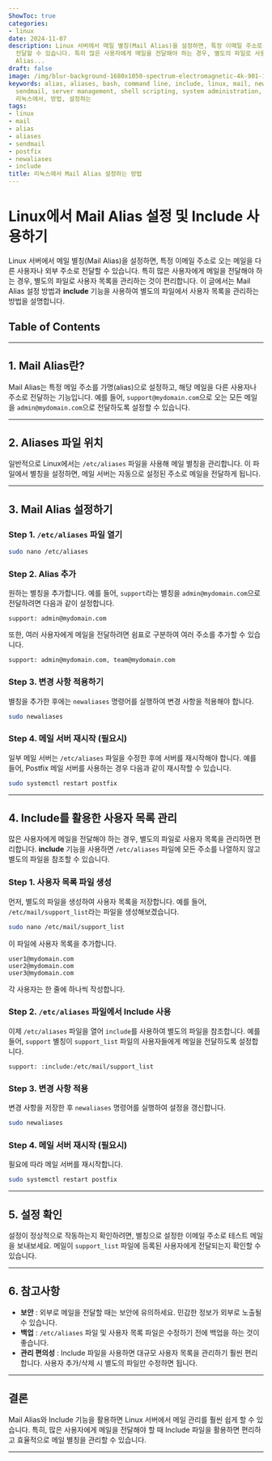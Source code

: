 ```yaml
---
ShowToc: true
categories:
- linux
date: 2024-11-07
description: Linux 서버에서 메일 별칭(Mail Alias)을 설정하면, 특정 이메일 주소로 오는 메일을 다른 사용자나 외부 주소로
  전달할 수 있습니다. 특히 많은 사용자에게 메일을 전달해야 하는 경우, 별도의 파일로 사용자 목록을 관리하는 것이 편리합니다. 이 글에서는 Mail
  Alias...
draft: false
image: /img/blur-background-1680x1050-spectrum-electromagnetic-4k-901-1.jpg
keywords: alias, aliases, bash, command line, include, linux, mail, newaliases, postfix,
  sendmail, server management, shell scripting, system administration, terminal, unix,
  리눅스에서, 방법, 설정하는
tags:
- linux
- mail
- alias
- aliases
- sendmail
- postfix
- newaliases
- include
title: 리눅스에서 Mail Alias 설정하는 방법
---
```


#  Linux에서 Mail Alias 설정 및 Include 사용하기

Linux 서버에서 메일 별칭(Mail Alias)을 설정하면, 특정 이메일 주소로 오는 메일을 다른 사용자나 외부 주소로 전달할 수 있습니다. 특히 많은 사용자에게 메일을 전달해야 하는 경우, 별도의 파일로 사용자 목록을 관리하는 것이 편리합니다. 이 글에서는 Mail Alias 설정 방법과 **include** 기능을 사용하여 별도의 파일에서 사용자 목록을 관리하는 방법을 설명합니다.

## Table of Contents
---
## 1. Mail Alias란?

Mail Alias는 특정 메일 주소를 가명(alias)으로 설정하고, 해당 메일을 다른 사용자나 주소로 전달하는 기능입니다. 예를 들어, `support@mydomain.com`으로 오는 모든 메일을 `admin@mydomain.com`으로 전달하도록 설정할 수 있습니다.

---

## 2. Aliases 파일 위치

일반적으로 Linux에서는 `/etc/aliases` 파일을 사용해 메일 별칭을 관리합니다. 이 파일에서 별칭을 설정하면, 메일 서버는 자동으로 설정된 주소로 메일을 전달하게 됩니다.

---

## 3. Mail Alias 설정하기

### Step 1. `/etc/aliases` 파일 열기

```bash
sudo nano /etc/aliases
```

### Step 2. Alias 추가

원하는 별칭을 추가합니다. 예를 들어, `support`라는 별칭을 `admin@mydomain.com`으로 전달하려면 다음과 같이 설정합니다.

```plaintext
support: admin@mydomain.com
```

또한, 여러 사용자에게 메일을 전달하려면 쉼표로 구분하여 여러 주소를 추가할 수 있습니다.

```plaintext
support: admin@mydomain.com, team@mydomain.com
```

### Step 3. 변경 사항 적용하기

별칭을 추가한 후에는 `newaliases` 명령어를 실행하여 변경 사항을 적용해야 합니다.

```bash
sudo newaliases
```

### Step 4. 메일 서버 재시작 (필요시)

일부 메일 서버는 `/etc/aliases` 파일을 수정한 후에 서버를 재시작해야 합니다. 예를 들어, Postfix 메일 서버를 사용하는 경우 다음과 같이 재시작할 수 있습니다.

```bash
sudo systemctl restart postfix
```

---

## 4. Include를 활용한 사용자 목록 관리

많은 사용자에게 메일을 전달해야 하는 경우, 별도의 파일로 사용자 목록을 관리하면 편리합니다. **include** 기능을 사용하면 `/etc/aliases` 파일에 모든 주소를 나열하지 않고 별도의 파일을 참조할 수 있습니다.

### Step 1. 사용자 목록 파일 생성

먼저, 별도의 파일을 생성하여 사용자 목록을 저장합니다. 예를 들어, `/etc/mail/support_list`라는 파일을 생성해보겠습니다.

```bash
sudo nano /etc/mail/support_list
```

이 파일에 사용자 목록을 추가합니다.

```plaintext
user1@mydomain.com
user2@mydomain.com
user3@mydomain.com
```

각 사용자는 한 줄에 하나씩 작성합니다.

### Step 2. `/etc/aliases` 파일에서 Include 사용

이제 `/etc/aliases` 파일을 열어 `include`를 사용하여 별도의 파일을 참조합니다. 예를 들어, `support` 별칭이 `support_list` 파일의 사용자들에게 메일을 전달하도록 설정합니다.

```plaintext
support: :include:/etc/mail/support_list
```
### Step 3. 변경 사항 적용

변경 사항을 저장한 후 `newaliases` 명령어를 실행하여 설정을 갱신합니다.

```bash
sudo newaliases
```

### Step 4. 메일 서버 재시작 (필요시)

필요에 따라 메일 서버를 재시작합니다.

```bash
sudo systemctl restart postfix
```

---

## 5. 설정 확인

설정이 정상적으로 작동하는지 확인하려면, 별칭으로 설정한 이메일 주소로 테스트 메일을 보내보세요. 메일이 `support_list` 파일에 등록된 사용자에게 전달되는지 확인할 수 있습니다.

---

## 6. 참고사항

- **보안** : 외부로 메일을 전달할 때는 보안에 유의하세요. 민감한 정보가 외부로 노출될 수 있습니다.
- **백업** : `/etc/aliases` 파일 및 사용자 목록 파일은 수정하기 전에 백업을 하는 것이 좋습니다.
- **관리 편의성** : Include 파일을 사용하면 대규모 사용자 목록을 관리하기 훨씬 편리합니다. 사용자 추가/삭제 시 별도의 파일만 수정하면 됩니다.

---

## 결론

Mail Alias와 Include 기능을 활용하면 Linux 서버에서 메일 관리를 훨씬 쉽게 할 수 있습니다. 특히, 많은 사용자에게 메일을 전달해야 할 때 Include 파일을 활용하면 편리하고 효율적으로 메일 별칭을 관리할 수 있습니다.

---